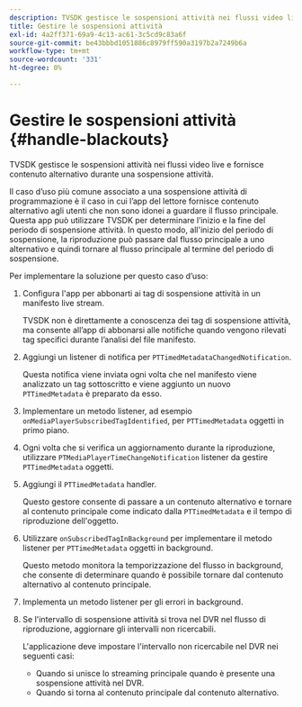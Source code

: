 ```yaml
---
description: TVSDK gestisce le sospensioni attività nei flussi video live e fornisce contenuto alternativo durante una sospensione attività.
title: Gestire le sospensioni attività
exl-id: 4a2ff371-69a9-4c13-ac61-3c5cd9c83a6f
source-git-commit: be43bbbd1051886c8979ff590a3197b2a7249b6a
workflow-type: tm+mt
source-wordcount: '331'
ht-degree: 0%

---
```


# Gestire le sospensioni attività {#handle-blackouts}

TVSDK gestisce le sospensioni attività nei flussi video live e fornisce contenuto alternativo durante una sospensione attività.

Il caso d’uso più comune associato a una sospensione attività di programmazione è il caso in cui l’app del lettore fornisce contenuto alternativo agli utenti che non sono idonei a guardare il flusso principale. Questa app può utilizzare TVSDK per determinare l’inizio e la fine del periodo di sospensione attività. In questo modo, all&#39;inizio del periodo di sospensione, la riproduzione può passare dal flusso principale a uno alternativo e quindi tornare al flusso principale al termine del periodo di sospensione.

Per implementare la soluzione per questo caso d’uso:

1. Configura l&#39;app per abbonarti ai tag di sospensione attività in un manifesto live stream.

   TVSDK non è direttamente a conoscenza dei tag di sospensione attività, ma consente all’app di abbonarsi alle notifiche quando vengono rilevati tag specifici durante l’analisi del file manifesto.
1. Aggiungi un listener di notifica per `PTTimedMetadataChangedNotification`.

   Questa notifica viene inviata ogni volta che nel manifesto viene analizzato un tag sottoscritto e viene aggiunto un nuovo `PTTimedMetadata` è preparato da esso.

1. Implementare un metodo listener, ad esempio `onMediaPlayerSubscribedTagIdentified`, per `PTTimedMetadata` oggetti in primo piano.

1. Ogni volta che si verifica un aggiornamento durante la riproduzione, utilizzare `PTMediaPlayerTimeChangeNotification` listener da gestire `PTTimedMetadata` oggetti.

1. Aggiungi il `PTTimedMetadata` handler.

   Questo gestore consente di passare a un contenuto alternativo e tornare al contenuto principale come indicato dalla `PTTimedMetadata` e il tempo di riproduzione dell&#39;oggetto.

1. Utilizzare `onSubscribedTagInBackground` per implementare il metodo listener per `PTTimedMetadata` oggetti in background.

   Questo metodo monitora la temporizzazione del flusso in background, che consente di determinare quando è possibile tornare dal contenuto alternativo al contenuto principale.

1. Implementa un metodo listener per gli errori in background.
1. Se l&#39;intervallo di sospensione attività si trova nel DVR nel flusso di riproduzione, aggiornare gli intervalli non ricercabili.

   L&#39;applicazione deve impostare l&#39;intervallo non ricercabile nel DVR nei seguenti casi:

   * Quando si unisce lo streaming principale quando è presente una sospensione attività nel DVR.
   * Quando si torna al contenuto principale dal contenuto alternativo.
